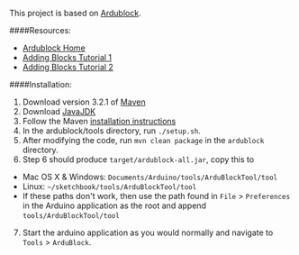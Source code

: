 This project is based on [Ardublock](https://github.com/taweili/ardublock).

####Resources:
*   [Ardublock Home](http://blog.ardublock.com/)
*   [Adding Blocks Tutorial 1](http://www.hack-e-bot.com/how-to-create-a-new-ardublock/)
*   [Adding Blocks Tutorial 2](http://blog.ardublock.com/2012/05/04/how-to-hack-ardublock/)

####Installation:
1. Download version 3.2.1 of [Maven](http://apache.osuosl.org/maven/maven-3/3.2.1/binaries/apache-maven-3.2.1-bin.tar.gz)
2. Download [JavaJDK](http://www.oracle.com/technetwork/java/index.html)
3. Follow the Maven [installation instructions](http://maven.apache.org/download.cgi)
4. In the ardublock/tools directory, run `./setup.sh`.
5. After modifying the code, run `mvn clean package` in the `ardublock` directory.
6. Step 6 should produce `target/ardublock-all.jar`, copy this to
  * Mac OS X & Windows: `Documents/Arduino/tools/ArduBlockTool/tool`
  * Linux: `~/sketchbook/tools/ArduBlockTool/tool`
  * If these paths don't work, then use the path found in `File` > `Preferences` in the Arduino application as the root and append `tools/ArduBlockTool/tool`
7. Start the arduino application as you would normally and navigate to `Tools` > `ArduBlock`.
